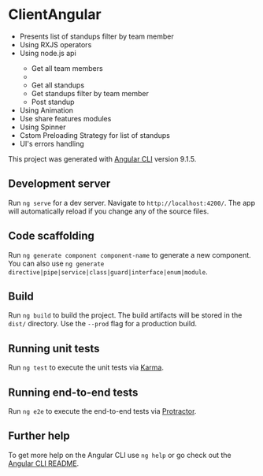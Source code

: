 # ClientAngular
<ul>
            <li >Presents list of standups filter by team member</li>
            <li  >Using RXJS operators</li>
            <li >Using node.js api</li>
            <ul>
                <li >Get all team members</li>
                <li Get all projects</li>
                <li >Get all standups</li>
                <li >Get standups filter by team member</li>
                <li >Post standup</li>
            </ul>
             <li >Using Animation</li>
            <li >Use share features modules</li>
            <li >Using Spinner</li>
            <li >Cstom Preloading Strategy for list of standups</li>
            <li>UI's errors handling</li>
          </ul>








This project was generated with [Angular CLI](https://github.com/angular/angular-cli) version 9.1.5.

## Development server

Run `ng serve` for a dev server. Navigate to `http://localhost:4200/`. The app will automatically reload if you change any of the source files.

## Code scaffolding

Run `ng generate component component-name` to generate a new component. You can also use `ng generate directive|pipe|service|class|guard|interface|enum|module`.

## Build

Run `ng build` to build the project. The build artifacts will be stored in the `dist/` directory. Use the `--prod` flag for a production build.

## Running unit tests

Run `ng test` to execute the unit tests via [Karma](https://karma-runner.github.io).

## Running end-to-end tests

Run `ng e2e` to execute the end-to-end tests via [Protractor](http://www.protractortest.org/).

## Further help

To get more help on the Angular CLI use `ng help` or go check out the [Angular CLI README](https://github.com/angular/angular-cli/blob/master/README.md).




